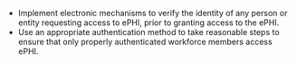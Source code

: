 - Implement electronic mechanisms to verify the identity of any person or entity requesting access to ePHI, prior to granting access to the ePHI.
- Use an appropriate authentication method to take reasonable steps to ensure that only properly authenticated workforce members access ePHI.